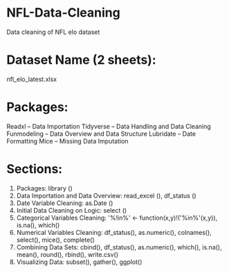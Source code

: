 # NFL-Data-Cleaning
Data cleaning of NFL elo dataset


# Dataset Name (2 sheets):
nfl_elo_latest.xlsx

# Packages: 
Readxl – Data Importation
Tidyverse – Data Handling and Data Cleaning
Funmodeling – Data Overview and Data Structure
Lubridate – Date Formatting
Mice – Missing Data Imputation

# Sections:
1.	Packages: library ()
2.	Data Importation and Data Overview: read_excel (), df_status ()
3.	Date Variable Cleaning: as.Date ()
4.	Initial Data Cleaning on Logic: select ()
5.	Categorical Variables Cleaning: '%!in%' <- function(x,y)!('%in%'(x,y)), is.na(), which() 
6.	Numerical Variables Cleaning: df_status(), as.numeric(), colnames(), select(), mice(), complete()
7.	Combining Data Sets: cbind(), df_status(), as.numeric(), which(), is.na(), mean(), round(), rbind(), write.csv()
8.	Visualizing Data: subset(), gather(), ggplot()
